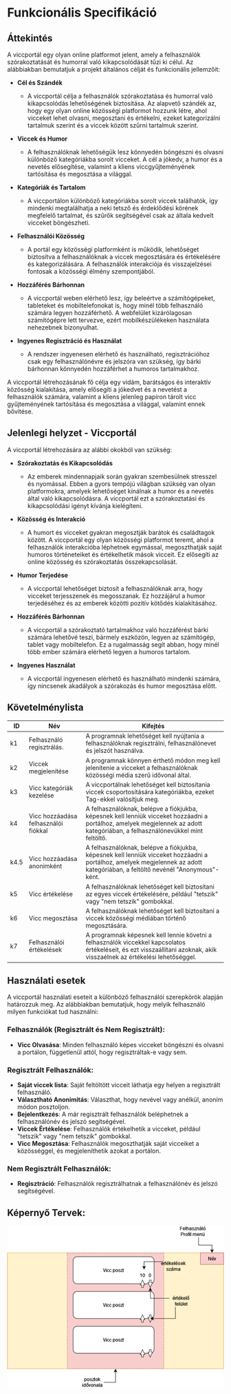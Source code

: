 # Funkcionális Specifikáció

## Áttekintés
A viccportál egy olyan online platformot jelent, amely a felhasználók szórakoztatását és humorral való kikapcsolódását tűzi ki célul. Az alábbiakban bemutatjuk a projekt általános célját és funkcionális jellemzőit:

- **Cél és Szándék**
    * A viccportál célja a felhasználók szórakoztatása és humorral való kikapcsolódás lehetőségének biztosítása. Az alapvető szándék az, hogy egy olyan online közösségi platformot hozzunk létre, ahol vicceket lehet olvasni, megosztani és értékelni, ezeket kategorizálni tartalmuk szerint és a viccek között szűrni tartalmuk szerint.

- **Viccek és Humor**
    * A felhasználóknak lehetőségük lesz könnyedén böngészni és olvasni különböző kategóriákba sorolt vicceket. A cél a jókedv, a humor és a nevetés elősegítése, valamint a kliens viccgyűjteményének tartósítása és megosztása a világgal.

- **Kategóriák és Tartalom**
    * A viccportálon különböző kategóriákba sorolt viccek találhatók, így mindenki megtalálhatja a neki tetsző és érdeklődési körének megfelelő tartalmat, és szűrők segítségével csak az általa kedvelt vicceket böngészheti.

- **Felhasználói Közösség**
    * A portál egy közösségi platformként is működik, lehetőséget biztosítva a felhasználóknak a viccek megosztására és értékelésére és kategorizálására. A felhasználók interakciója és visszajelzései fontosak a közösségi élmény szempontjából.

- **Hozzáférés Bárhonnan** 
    * A viccportál weben elérhető lesz, így beleértve a számítógépeket, tableteket és mobiltelefonokat is, hogy minél több felhasználó számára legyen hozzáférhető. A webfelület kizárólagosan számítógépre lett tervezve, ezért mobilkészülékeken használata nehezebnek bizonyulhat.

- **Ingyenes Regisztráció és Használat** 
    * A rendszer ingyenesen elérhető és használható, regisztrációhoz csak egy felhasználónévre és jelszóra van szükség, így bárki bárhonnan könnyedén hozzáférhet a humoros tartalmakhoz.

A viccportál létrehozásának fő célja egy vidám, barátságos és interaktív közösség kialakítása, amely elősegíti a jókedvet és a nevetést a felhasználók számára, valamint a kliens jelenleg papíron tárolt vicc gyűjteményének tartósítása és megosztása a világgal, valamint ennek bővítése.

## Jelenlegi helyzet - Viccportál

A viccportál létrehozására az alábbi okokból van szükség:

- **Szórakoztatás és Kikapcsolódás** 
    * Az emberek mindennapjaik során gyakran szembesülnek stresszel és nyomással. Ebben a gyors tempójú világban szükség van olyan platformokra, amelyek lehetőséget kínálnak a humor és a nevetés által való kikapcsolódásra. A viccportál ezt a szórakoztatási és kikapcsolódási igényt kívánja kielégíteni.

- **Közösség és Interakció** 
    * A humort és vicceket gyakran megosztják barátok és családtagok között. A viccportál egy olyan közösségi platformot teremt, ahol a felhasználók interakcióba léphetnek egymással, megoszthatják saját humoros történeteiket és értékelhetik mások vicceit. Ez elősegíti az online közösség és szórakoztatás összekapcsolását.

- **Humor Terjedése**
    * A viccportál lehetőséget biztosít a felhasználóknak arra, hogy vicceket terjesszenek és megosszanak. Ez hozzájárul a humor terjedéséhez és az emberek közötti pozitív kötődés kialakításához.

- **Hozzáférés Bárhonnan** 
    * A viccportál a szórakoztató tartalmakhoz való hozzáférést bárki számára lehetővé teszi, bármely eszközön, legyen az számítógép, tablet vagy mobiltelefon. Ez a rugalmasság segít abban, hogy minél több ember számára elérhető legyen a humoros tartalom.

- **Ingyenes Használat**
    * A viccportál ingyenesen elérhető és használható mindenki számára, így nincsenek akadályok a szórakozás és humor megosztása előtt.

## Követelménylista

| ID | Név                          | Kifejtés                                                                                               |
|----|------------------------------|--------------------------------------------------------------------------------------------------------|
| k1 | Felhasználó regisztrálás.     | A programnak lehetőséget kell nyújtania a felhasználóknak regisztrálni, felhasználónevet és jelszót használva.
| k2 | Viccek megjelenítése          | A programnak könnyen érthető módon meg kell jelenítenie a vicceket a felhasználóknak közösségi média szerű idővonal által.               |
| k3 | Vicc kategóriák kezelése      | A viccportálnak lehetőséget kell biztosítania viccek csoportosítására kategóriákba, ezeket Tag-ekkel valósítjuk meg. |
| k4 | Vicc hozzáadása felhasználói fiókkal  | A felhasználóknak, belépve a fiókjukba, képesnek kell lenniük vicceket hozzáadni a portálhoz, amelyek megjelennek az adott kategóriában, a felhasználónevükkel mint feltöltő. |
| k4.5 | Vicc hozzáadása anonimként  | A felhasználóknak, belépve a fiókjukba, képesnek kell lenniük vicceket hozzáadni a portálhoz, amelyek megjelennek az adott kategóriában, a feltöltő nevénél "Anonymous"-ként. |
| k5 | Vicc értékelése               | A felhasználóknak lehetőséget kell biztosítani az egyes viccek értékelésére, például "tetszik" vagy "nem tetszik" gombokkal. |
| k6 | Vicc megosztása               | A felhasználóknak lehetőséget kell biztosítani a viccek közösségi médiában történő megosztására.         |
| k7 | Felhasználói értékelések      | A programnak képesnek kell lennie követni a felhasználók viccekkel kapcsolatos értékeléseit, és ezt visszaállítani azoknak, akik visszaélnek az értékelési lehetőséggel. |

## Használati esetek

A viccportál használati eseteit a különböző felhasználói szerepkörök alapján határozzuk meg. Az alábbiakban bemutatjuk, hogy melyik felhasználó milyen funkciókat tud használni:

### Felhasználók (Regisztrált **és** Nem Regisztrált):
- **Vicc Olvasása**: Minden felhasználó képes vicceket böngészni és olvasni a portálon, függetlenül attól, hogy regisztráltak-e vagy sem.

### Regisztrált Felhasználók:
- **Saját viccek lista**: Saját feltöltött vicceit láthatja egy helyen a regisztrált felhasználó.
- **Választható Anonimitás**: Választhat, hogy nevével vagy anélkül, anoním módon posztoljon.
- **Bejelentkezés**: A már regisztrált felhasználók beléphetnek a felhasználónév és jelszó segítségével.
- **Viccek Értékelése**: Felhasználók értékelhetik a vicceket, például "tetszik" vagy "nem tetszik" gombokkal.
- **Vicc Megosztása**: Felhasználók megoszthatják saját vicceiket a közösséggel, és megjeleníthetik azokat a portálon.

### Nem Regisztrált Felhasználók:
- **Regisztráció**: Felhasználók regisztrálhatnak a felhasználónév és jelszó segítségével.

## Képernyő Tervek:
![Képernyő terv](tervKepernyo.drawio.png)